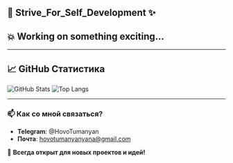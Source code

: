 ## 🚀 Strive_For_Self_Development ✨
## 💥 Working on something exciting...

---

## 📈 GitHub Статистика
![GitHub Stats](https://github-readme-stats.vercel.app/api?username=HovoTumanyan&show_icons=true&theme=dark)
![Top Langs](https://github-readme-stats.vercel.app/api/top-langs/?username=HovoTumanyan&layout=compact&theme=dark)

---

### 📫 Как со мной связаться?
- **Telegram**: @HovoTumanyan
- **Почта**: hovotumanyanyana@gmail.com

🚀 **Всегда открыт для новых проектов и идей!**

